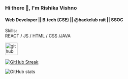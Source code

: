 


   ### Hi there 👋, I'm Rishika Vishno
 #### Web Developer || B.tech (CSE) || @hackclub rait || SSOC  
                                                      
 


Skills:  
REACT / JS / HTML / CSS /JAVA 




[<img src='https://cdn.jsdelivr.net/npm/simple-icons@3.0.1/icons/github.svg' alt='github' height='40'>](https://github.com/rishikavishnoi)  


[![GitHub Streak](https://github-readme-streak-stats.herokuapp.com?user=RishikaVishnoi&theme=dark&hide_border=true)](https://git.io/streak-stats)



![GitHub stats](https://github-readme-stats.vercel.app/api?username=rishikavishnoi&show_icons=true)  





